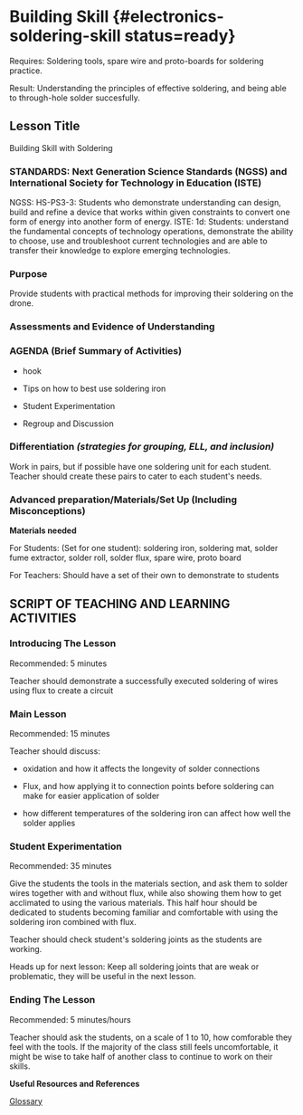 # Building Skill {#electronics-soldering-skill status=ready}

<div class='requirements' markdown='1'>

Requires: Soldering tools, spare wire and proto-boards for soldering practice.

Result: Understanding the principles of effective soldering, and being able to through-hole solder succesfully.

</div>

## Lesson Title
Building Skill with Soldering

### STANDARDS: Next Generation Science Standards (NGSS) and International Society for Technology in Education (ISTE)

NGSS: HS-PS3-3: Students who demonstrate understanding can design, build and refine a device that works within given constraints to convert one form of energy into another form of energy. ISTE: 1d: Students: understand the fundamental concepts of technology operations, demonstrate the ability to choose, use and troubleshoot current technologies and are able to transfer their knowledge to explore emerging technologies.

### Purpose

Provide students with practical methods for improving their soldering on the drone.

### Assessments and Evidence of Understanding


### AGENDA (Brief Summary of Activities)

- hook

- Tips on how to best use soldering iron

- Student Experimentation

- Regroup and Discussion


### Differentiation _(strategies for grouping, ELL, and inclusion)_
Work in pairs, but if possible have one soldering unit for each student. Teacher should create these pairs to cater to each student's needs.

### Advanced preparation/Materials/Set Up (Including Misconceptions)

**Materials needed**

For Students: (Set for one student): soldering iron, soldering mat, solder fume extractor, solder roll, solder flux, spare wire, proto board

For Teachers: Should have a set of their own to demonstrate to students


## SCRIPT OF TEACHING AND LEARNING ACTIVITIES


### Introducing The Lesson

Recommended: 5 minutes

Teacher should demonstrate a successfully executed soldering of wires using flux to create a circuit

### Main Lesson

Recommended: 15 minutes

Teacher should discuss:

- oxidation and how it affects the longevity of solder connections

- Flux, and how applying it to connection points before soldering can make for easier application of solder

- how different temperatures of the soldering iron can affect how well the solder applies

### Student Experimentation

Recommended: 35 minutes

Give the students the tools in the materials section, and ask them to solder wires together with and without flux, while also showing them how to get acclimated to using the various materials. This half hour should be dedicated to students becoming familiar and comfortable with using the soldering iron combined with flux.

Teacher should check student's soldering joints as the students are working.

Heads up for next lesson: Keep all soldering joints that are weak or problematic, they will be useful in the next lesson.
### Ending The Lesson

Recommended: 5 minutes/hours

Teacher should ask the students, on a scale of 1 to 10, how comforable they feel with the tools. If the majority of the class still feels uncomfortable, it might be wise to take half of another class to continue to work on their skills.

**Useful Resources and References**

[Glossary](https://docs.google.com/document/d/1LJzESfH8VnLDAitNTwwa-iDZs-zY-KM2v1EuWFoLz6A/edit?usp=sharing)
